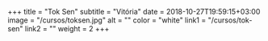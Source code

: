 +++
title = "Tok Sen"
subtitle = "Vitória"
date = 2018-10-27T19:59:15+03:00
image = "/cursos/toksen.jpg"
alt = ""
color = "white"
link1 = "/cursos/tok-sen"
link2 = ""
weight = 2
+++
